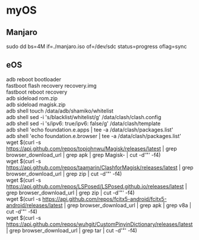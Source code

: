 # myOS  
  
## Manjaro  
sudo dd bs=4M if=./manjaro.iso of=/dev/sdc status=progress oflag=sync  

## eOS  
adb reboot bootloader  
fastboot flash recovery recovery.img  
fastboot reboot recovery  
adb sideload rom.zip  
adb sideload magisk.zip  
adb shell touch /data/adb/shamiko/whitelist  
adb shell sed -i 's/blacklist/whitelist/g' /data/clash/clash.config  
adb shell sed -i 's/ipv6: true/ipv6: false/g' /data/clash/template  
adb shell 'echo foundation.e.apps | tee -a /data/clash/packages.list'  
adb shell 'echo foundation.e.browser | tee -a /data/clash/packages.list'  
wget $(curl -s https://api.github.com/repos/topjohnwu/Magisk/releases/latest | grep browser_download_url | grep apk | grep Magisk- | cut -d'"' -f4)  
wget $(curl -s https://api.github.com/repos/taamarin/ClashforMagisk/releases/latest | grep browser_download_url | grep zip | cut -d'"' -f4)  
wget $(curl -s https://api.github.com/repos/LSPosed/LSPosed.github.io/releases/latest | grep browser_download_url | grep zip | cut -d'"' -f4)  
wget $(curl -s https://api.github.com/repos/fcitx5-android/fcitx5-android/releases/latest | grep browser_download_url | grep apk | grep v8a | cut -d'"' -f4)  
wget $(curl -s https://api.github.com/repos/wuhgit/CustomPinyinDictionary/releases/latest | grep browser_download_url | grep tar | cut -d'"' -f4)  
